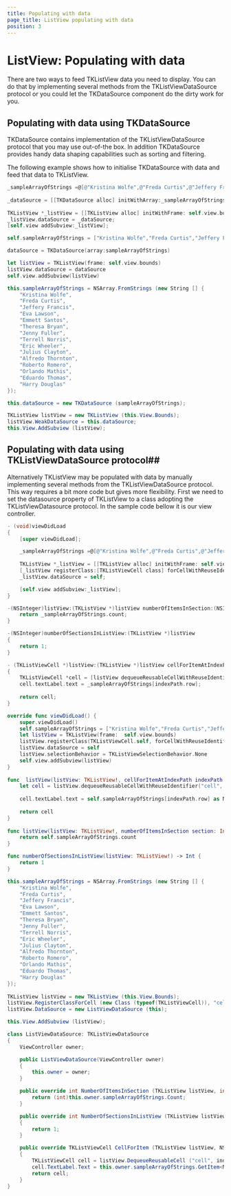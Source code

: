 ```yaml
---
title: Populating with data
page_title: ListView populating with data
position: 3
---
```


# ListView: Populating with data

There are two ways to feed TKListView data you need to display. You can do that by implementing several methods from the TKListViewDataSource protocol or you could let the  TKDataSource component do the dirty work for you. 

## Populating with data using TKDataSource ##
TKDataSource contains implementation of the TKListViewDataSource protocol that you may use out-of-the box. In addition TKDataSource provides handy data shaping capabilities such as sorting and filtering.

The following example shows how to initialise TKDataSource with data and feed that data to TKListView.

```Objective-C
_sampleArrayOfStrings =@[@"Kristina Wolfe",@"Freda Curtis",@"Jeffery Francis",@"Eva Lawson",@"Emmett Santos", @"Theresa	Bryan", @"Jenny Fuller", @"Terrell Norris", @"Eric Wheeler", @"Julius Clayton", @"Alfredo Thornton", @"Roberto Romero",@"Orlando Mathis",@"Eduardo Thomas",@"Harry Douglas"];
    
_dataSource = [[TKDataSource alloc] initWithArray:_sampleArrayOfStrings];
    
TKListView *_listView = [[TKListView alloc] initWithFrame: self.view.bounds];
_listView.dataSource = _dataSource;
[self.view addSubview:_listView];
```
```Swift
self.sampleArrayOfStrings = ["Kristina Wolfe","Freda Curtis","Jeffery Francis","Eva Lawson","Emmett Santos", "Theresa Bryan", "Jenny Fuller", "Terrell Norris", "Eric Wheeler", "Julius Clayton", "Alfredo Thornton", "Roberto Romero","Orlando Mathis","Eduardo Thomas","Harry Douglas"]

dataSource = TKDataSource(array:sampleArrayOfStrings)

let listView = TKListView(frame: self.view.bounds)
listView.dataSource = dataSource
self.view.addSubview(listView)
```
```C#
this.sampleArrayOfStrings = NSArray.FromStrings (new String [] {
	"Kristina Wolfe",
	"Freda Curtis",
	"Jeffery Francis",
	"Eva Lawson",
	"Emmett Santos",
	"Theresa Bryan",
	"Jenny Fuller",
	"Terrell Norris",
	"Eric Wheeler",
	"Julius Clayton",
	"Alfredo Thornton",
	"Roberto Romero",
	"Orlando Mathis",
	"Eduardo Thomas",
	"Harry Douglas"
});

this.dataSource = new TKDataSource (sampleArrayOfStrings);

TKListView listView = new TKListView (this.View.Bounds);
listView.WeakDataSource = this.dataSource;
this.View.AddSubview (listView);
```

## Populating with data using TKListViewDataSource protocol##

Alternatively TKListView may be populated with data by manually implementing several methods from the TKListViewDataSource protocol. This way requires a bit more code but gives more flexibility.
First we need to set the datasource property of TKListView to a class adopting the TKListViewDatasource protocol. In the sample code bellow it is our view controller.

```Objective-C
- (void)viewDidLoad
{
	[super viewDidLoad];

	_sampleArrayOfStrings =@[@"Kristina Wolfe",@"Freda Curtis",@"Jeffery Francis",@"Eva 	Lawson",@"Emmett Santos", @"Theresa	Bryan", @"Jenny Fuller", @"Terrell Norris", 	@"Eric Wheeler", @"Julius Clayton", @"Alfredo Thornton", @"Roberto Romero",@"Orlando 	Mathis",@"Eduardo Thomas",@"Harry Douglas"];
    
	TKListView *_listView = [[TKListView alloc] initWithFrame: self.view.bounds];
	[_listView registerClass:[TKListViewCell class] forCellWithReuseIdentifier:@"cell"];
	_listView.dataSource = self;

	[self.view addSubview:_listView];
}

-(NSInteger)listView:(TKListView *)listView numberOfItemsInSection:(NSInteger)section  {
	return _sampleArrayOfStrings.count;
}

-(NSInteger)numberOfSectionsInListView:(TKListView *)listView
{
	return 1;
}

- (TKListViewCell *)listView:(TKListView *)listView cellForItemAtIndexPath:(NSIndexPath *)indexPath
{
	TKListViewCell *cell = [listView dequeueReusableCellWithReuseIdentifier:@"cell" forIndexPath:indexPath];
	cell.textLabel.text = _sampleArrayOfStrings[indexPath.row];
    
	return cell;
}

```
```Swift
override func viewDidLoad() {
	super.viewDidLoad()
	self.sampleArrayOfStrings = ["Kristina Wolfe","Freda Curtis","Jeffery Francis","Eva Lawson","Emmett Santos", "Theresa Bryan", "Jenny Fuller", "Terrell Norris", "Eric Wheeler", "Julius Clayton", "Alfredo Thornton", "Roberto Romero","Orlando Mathis","Eduardo Thomas","Harry Douglas"]
	let listView = TKListView(frame:  self.view.bounds)
	listView.registerClass(TKListViewCell.self, forCellWithReuseIdentifier: "cell")
	listView.dataSource = self
	listView.selectionBehavior = TKListViewSelectionBehavior.None
	self.view.addSubview(listView)
}
    
func  listView(listView: TKListView!, cellForItemAtIndexPath indexPath: NSIndexPath!) -> TKListViewCell! {
	let cell = listView.dequeueReusableCellWithReuseIdentifier("cell", forIndexPath: indexPath)  as TKListViewCell
        
	cell.textLabel.text = self.sampleArrayOfStrings[indexPath.row] as NSString
        
	return cell
}
    
func listView(listView: TKListView!, numberOfItemsInSection section: Int) -> Int {
	return self.sampleArrayOfStrings.count
}

func numberOfSectionsInListView(listView: TKListView!) -> Int {
	return 1
}
```
```C#
this.sampleArrayOfStrings = NSArray.FromStrings (new String [] { 
	"Kristina Wolfe",
	"Freda Curtis",
	"Jeffery Francis",
	"Eva Lawson",
	"Emmett Santos",
	"Theresa Bryan",
	"Jenny Fuller",
	"Terrell Norris",
	"Eric Wheeler",
	"Julius Clayton",
	"Alfredo Thornton",
	"Roberto Romero",
	"Orlando Mathis",
	"Eduardo Thomas",
	"Harry Douglas"
});
				
TKListView listView = new TKListView (this.View.Bounds);
listView.RegisterClassForCell (new Class (typeof(TKListViewCell)), "cell");
listView.DataSource = new ListViewDataSource (this);

this.View.AddSubview (listView);

class ListViewDataSource: TKListViewDataSource
{
	ViewController owner;

	public ListViewDataSource(ViewController owner)
	{
		this.owner = owner;
	}

	public override int NumberOfItemsInSection (TKListView listView, int section)	{
		return (int)this.owner.sampleArrayOfStrings.Count;
	}

	public override int NumberOfSectionsInListView (TKListView listView)
	{
		return 1;
	}

	public override TKListViewCell CellForItem (TKListView listView, NSIndexPath indexPath)
	{
		TKListViewCell cell = listView.DequeueReusableCell ("cell", indexPath) as TKListViewCell;
		cell.TextLabel.Text = this.owner.sampleArrayOfStrings.GetItem<NSString> ((uint)indexPath.Row);
		return cell;
	}
}
```
